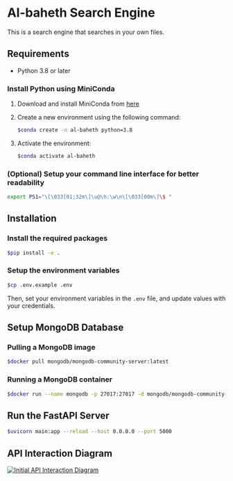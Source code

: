# Al-baheth Search Engine

This is a search engine that searches in your own files.

## Requirements

- Python 3.8 or later

### Install Python using MiniConda

1. Download and install MiniConda from [here](https://docs.anaconda.com/free/miniconda/index.html)
2. Create a new environment using the following command:

   ```bash
   $conda create -n al-baheth python=3.8
   ```

3. Activate the environment:

   ```bash
   $conda activate al-baheth
   ```

### (Optional) Setup your command line interface for better readability

```bash
export PS1="\[\033[01;32m\]\u@\h:\w\n\[\033[00m\]\$ "
```

## Installation

### Install the required packages

```bash
$pip install -e .
```

### Setup the environment variables

```bash
$cp .env.example .env
```

Then, set your environment variables in the `.env` file, and update values with your credentials.

## Setup MongoDB Database

### Pulling a MongoDB image

```bash
$docker pull mongodb/mongodb-community-server:latest
```

### Running a MongoDB container

```bash
$docker run --name mongodb -p 27017:27017 -d mongodb/mongodb-community-server:latest
```

## Run the FastAPI Server

```bash
$uvicorn main:app --reload --host 0.0.0.0 --port 5000
```

## API Interaction Diagram

[![Initial API Interaction Diagram](https://mermaid.ink/img/pako:eNqtlUtrGzEQx7_KIMjNxvc9BPpKySHEjZseykJRpVmv2l1pqwdOMP7ulax9P-Ia6oNhpflrfvPXSDoSpjiShBj841Ay_CjoXtMyleB_FdVWMFFRaeHZoJ6O3okCDbzb3k-nPqiiQGaFkgsB95Lji5D7-dkdUs3ybi7-39zAc1UoyoFKDlutGBoDd4U6xPlAub69bbES2D7uvsImCwMbd5bGyDZk7eODLIEntE5LCLE_BF-BsdQ6k0BKohB5SsbiQa73uBcSqLOqpL4QqCKfr3GJ7vOnFu5Y5z1thMzUJchu6Rpz5NJjFZynRQIPVDpaNF69wdJ3qoOpE13B80v9nGf6JvDg20JalPYqQ1hfc5EBOVh8sTBQtRD9tpz0zahnG09YNxzDR3ETkk7g-a_MsDkO1KfoxoW83tVM6PLcuwYo58EE1eMYudCevYkF_VPZ0AnJBWsY-gGTwkWY7B2eGclwu9GemWF5i4dAvTO6sMFPuBZXVTfuNo1n_b-gu4pT663-PyXMO9tsbY21eOLrC3NScneRNgWb80gM6mYnnF8c6te4o77EN0n7Oery_A3I8hDCFXOlV5qZhCM7jRRVhdZAprSv17jCzl08M9lqunaFSa5xo0YPmiRwEDZvxWRFStQlFdw_jMewVEpsjiWmJDwGnOrf4SE4-bhw1-9eJSOJ1Q5XRCu3z0mS0cL4r9ge9ZPajvrn7btSzffpL1qxeoE?type=png)](https://mermaid.live/edit#pako:eNqtlUtrGzEQx7_KIMjNxvc9BPpKySHEjZseykJRpVmv2l1pqwdOMP7ulax9P-Ia6oNhpflrfvPXSDoSpjiShBj841Ay_CjoXtMyleB_FdVWMFFRaeHZoJ6O3okCDbzb3k-nPqiiQGaFkgsB95Lji5D7-dkdUs3ybi7-39zAc1UoyoFKDlutGBoDd4U6xPlAub69bbES2D7uvsImCwMbd5bGyDZk7eODLIEntE5LCLE_BF-BsdQ6k0BKohB5SsbiQa73uBcSqLOqpL4QqCKfr3GJ7vOnFu5Y5z1thMzUJchu6Rpz5NJjFZynRQIPVDpaNF69wdJ3qoOpE13B80v9nGf6JvDg20JalPYqQ1hfc5EBOVh8sTBQtRD9tpz0zahnG09YNxzDR3ETkk7g-a_MsDkO1KfoxoW83tVM6PLcuwYo58EE1eMYudCevYkF_VPZ0AnJBWsY-gGTwkWY7B2eGclwu9GemWF5i4dAvTO6sMFPuBZXVTfuNo1n_b-gu4pT663-PyXMO9tsbY21eOLrC3NScneRNgWb80gM6mYnnF8c6te4o77EN0n7Oery_A3I8hDCFXOlV5qZhCM7jRRVhdZAprSv17jCzl08M9lqunaFSa5xo0YPmiRwEDZvxWRFStQlFdw_jMewVEpsjiWmJDwGnOrf4SE4-bhw1-9eJSOJ1Q5XRCu3z0mS0cL4r9ge9ZPajvrn7btSzffpL1qxeoE)
